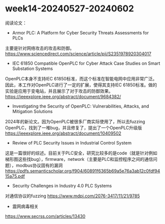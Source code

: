 # week14-20240527-20240602

阅读论文：

+ Armor PLC: A Platform for Cyber Security Threats Assessments for PLCs

主要是针对网络攻击的攻击和防御。
https://www.sciencedirect.com/science/article/pii/S2351978920304017



+ IEC 61850 Compatible OpenPLC for Cyber Attack Case Studies on Smart Substation Systems

OpenPLC本身不支持IEC 61850标准，而这个标准在智能电网中应用非常广泛。因此，本工作对OpenPLC进行了一定的扩展，使得其支持IEC 61850标准。做的实验是应用于变电站，并且展示了对于攻击的防御效果。
https://ieeexplore.ieee.org/abstract/document/9684382/

+ Investigating the Security of OpenPLC: Vulnerabilities, Attacks, and Mitigation Solutions

2024年的新论文。因为OpenPLC被很多厂商实际使用了，所以去fuzzing OpenPLC，找到了一堆bug，并且修复了，提出了一个OpenPLC升级版
https://ieeexplore.ieee.org/abstract/document/10409502

+ Review of PLC Security Issues in Industrial Control System

这是一篇很好的综述。目前关于PLC安全，研究比较多的是code（就是针对例如梯形图这些找bug），firmware，network（主要是PLC和监控程序之间的通信问题），modbus协议固有的漏洞
https://pdfs.semanticscholar.org/f904/60891f6365b69a5e76a3ab12c0fdf9415a75.pdf

+ Security Challenges in Industry 4.0 PLC Systems

对通信协议的fuzzing
https://www.mdpi.com/2076-3417/11/21/9785

+ 震网病毒相关

https://www.secrss.com/articles/13430


